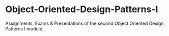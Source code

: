 # Object-Oriented-Design-Patterns-I
Assignments, Exams &amp; Presentations of the second Object Oriented Design Patterns I module.
